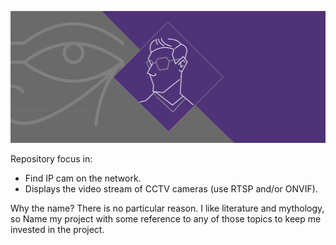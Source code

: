 

![Eye_of_Horus_Right.png](Hero_Image_Project_Horus.png)  

Repository focus in:  

* Find IP cam on the network.  
* Displays the video stream of CCTV cameras (use RTSP and/or ONVIF).  

Why the name? There is no particular reason. I like literature and mythology, so Name my project with some reference to any of those topics to keep me invested in the project.